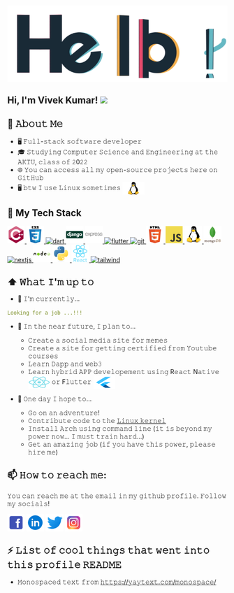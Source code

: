 <!--
**l-fifa-l/l-fifa-l** is a ✨ _special_ ✨ repository because its `README.md` (this file) appears on your GitHub profile.

Here are some ideas to get you started:

- 🔭 I’m currently working on ...
- 🌱 I’m currently learning ...
- 👯 I’m looking to collaborate on ...
- 🤔 I’m looking for help with ...
- 💬 Ask me about ...
- 📫 How to reach me: ...
- 😄 Pronouns: ...
- ⚡ Fun fact: ...
-->

[<img src="https://github.com/l-fifa-l/l-fifa-l/blob/main/gifs/hello.gif" alt="👋 Hi there! I'm (Vivek Kumar | https://vifa.vercel.app/)"  align="center" title="👋 Hi there! I'm (Vivek Kumar | https://vifa.vercel.app/)"/>](https://vifa.vercel.app/)

<h2> Hi, I'm Vivek Kumar! <img src="https://media.giphy.com/media/mGcNjsfWAjY5AEZNw6/giphy.gif" width="50"></h2>

## :book: 𝙰𝚋𝚘𝚞𝚝 𝙼𝚎

- 🖥 𝙵𝚞𝚕𝚕-𝚜𝚝𝚊𝚌𝚔 𝚜𝚘𝚏𝚝𝚠𝚊𝚛𝚎 𝚍𝚎𝚟𝚎𝚕𝚘𝚙𝚎𝚛
- 🎓 𝚂𝚝𝚞𝚍𝚢𝚒𝚗𝚐 𝙲𝚘𝚖𝚙𝚞𝚝𝚎𝚛 𝚂𝚌𝚒𝚎𝚗𝚌𝚎 𝚊𝚗𝚍 𝙴𝚗𝚐𝚒𝚗𝚎𝚎𝚛𝚒𝚗𝚐 𝚊𝚝 𝚝𝚑𝚎 𝙰𝙺𝚃𝚄, 𝚌𝚕𝚊𝚜𝚜 𝚘𝚏 𝟸0𝟸𝟸
- 🌐 𝚈𝚘𝚞 𝚌𝚊𝚗 𝚊𝚌𝚌𝚎𝚜𝚜 𝚊𝚕𝚕 𝚖𝚢 𝚘𝚙𝚎𝚗-𝚜𝚘𝚞𝚛𝚌𝚎 𝚙𝚛𝚘𝚓𝚎𝚌𝚝𝚜 𝚑𝚎𝚛𝚎 𝚘𝚗 𝙶𝚒𝚝𝙷𝚞𝚋
- 🖥️ 𝚋𝚝𝚠 𝙸 𝚞𝚜𝚎 𝙻𝚒𝚗𝚞𝚡 𝚜𝚘𝚖𝚎𝚝𝚒𝚖𝚎𝚜 [<img src="https://github.com/l-fifa-l/l-fifa-l/blob/main/icons/linux.svg" height="30em" width="50em" align="center" alt="Linux Logo" title="Linux Logo"/>](https://www.linux.org/)

## :book: My Tech Stack

<p align="left"> <a href="https://www.w3schools.com/cpp/" target="_blank" rel="noreferrer"> <img src="https://raw.githubusercontent.com/devicons/devicon/master/icons/cplusplus/cplusplus-original.svg" alt="cplusplus" width="40" height="40"/> </a> <a href="https://www.w3schools.com/css/" target="_blank" rel="noreferrer"> <img src="https://raw.githubusercontent.com/devicons/devicon/master/icons/css3/css3-original-wordmark.svg" alt="css3" width="40" height="40"/> </a> <a href="https://dart.dev" target="_blank" rel="noreferrer"> <img src="https://www.vectorlogo.zone/logos/dartlang/dartlang-icon.svg" alt="dart" width="40" height="40"/> </a> <a href="https://www.djangoproject.com/" target="_blank" rel="noreferrer"> <img src="https://raw.githubusercontent.com/devicons/devicon/master/icons/django/django-original.svg" alt="django" width="40" height="40"/> </a> <a href="https://expressjs.com" target="_blank" rel="noreferrer"> <img src="https://raw.githubusercontent.com/devicons/devicon/master/icons/express/express-original-wordmark.svg" alt="express" width="40" height="40"/> </a> <a href="https://flutter.dev" target="_blank" rel="noreferrer"> <img src="https://www.vectorlogo.zone/logos/flutterio/flutterio-icon.svg" alt="flutter" width="40" height="40"/> </a> <a href="https://git-scm.com/" target="_blank" rel="noreferrer"> <img src="https://www.vectorlogo.zone/logos/git-scm/git-scm-icon.svg" alt="git" width="40" height="40"/> </a> <a href="https://www.w3.org/html/" target="_blank" rel="noreferrer"> <img src="https://raw.githubusercontent.com/devicons/devicon/master/icons/html5/html5-original-wordmark.svg" alt="html5" width="40" height="40"/> </a> <a href="https://developer.mozilla.org/en-US/docs/Web/JavaScript" target="_blank" rel="noreferrer"> <img src="https://raw.githubusercontent.com/devicons/devicon/master/icons/javascript/javascript-original.svg" alt="javascript" width="40" height="40"/> </a> <a href="https://www.linux.org/" target="_blank" rel="noreferrer"> <img src="https://raw.githubusercontent.com/devicons/devicon/master/icons/linux/linux-original.svg" alt="linux" width="40" height="40"/> </a> <a href="https://www.mongodb.com/" target="_blank" rel="noreferrer"> <img src="https://raw.githubusercontent.com/devicons/devicon/master/icons/mongodb/mongodb-original-wordmark.svg" alt="mongodb" width="40" height="40"/> </a> <a href="https://nextjs.org/" target="_blank" rel="noreferrer"> <img src="https://cdn.worldvectorlogo.com/logos/nextjs-2.svg" alt="nextjs" width="40" height="40"/> </a> <a href="https://nodejs.org" target="_blank" rel="noreferrer"> <img src="https://raw.githubusercontent.com/devicons/devicon/master/icons/nodejs/nodejs-original-wordmark.svg" alt="nodejs" width="40" height="40"/> </a> <a href="https://www.python.org" target="_blank" rel="noreferrer"> <img src="https://raw.githubusercontent.com/devicons/devicon/master/icons/python/python-original.svg" alt="python" width="40" height="40"/> </a> <a href="https://reactjs.org/" target="_blank" rel="noreferrer"> <img src="https://raw.githubusercontent.com/devicons/devicon/master/icons/react/react-original-wordmark.svg" alt="react" width="40" height="40"/> </a> <a href="https://tailwindcss.com/" target="_blank" rel="noreferrer"> <img src="https://www.vectorlogo.zone/logos/tailwindcss/tailwindcss-icon.svg" alt="tailwind" width="40" height="40"/> </a> </p>

## ⬆ 𝚆𝚑𝚊𝚝 𝙸'𝚖 𝚞𝚙 𝚝𝚘

- 🔨 𝙸'𝚖 𝚌𝚞𝚛𝚛𝚎𝚗𝚝𝚕𝚢...

```yaml
𝙻𝚘𝚘𝚔𝚒𝚗𝚐 𝚏𝚘𝚛 𝚊 𝚓𝚘𝚋 ...!!!
```

- 🎯 𝙸𝚗 𝚝𝚑𝚎 𝚗𝚎𝚊𝚛 𝚏𝚞𝚝𝚞𝚛𝚎, 𝙸 𝚙𝚕𝚊𝚗 𝚝𝚘...

  - 𝙲𝚛𝚎𝚊𝚝𝚎 𝚊 𝚜𝚘𝚌𝚒𝚊𝚕 𝚖𝚎𝚍𝚒𝚊 𝚜𝚒𝚝𝚎 𝚏𝚘𝚛 𝚖𝚎𝚖𝚎𝚜
  - 𝙲𝚛𝚎𝚊𝚝𝚎 𝚊 𝚜𝚒𝚝𝚎 𝚏𝚘𝚛 𝚐𝚎𝚝𝚝𝚒𝚗𝚐 𝚌𝚎𝚛𝚝𝚒𝚏𝚒𝚎𝚍 𝚏𝚛𝚘𝚖 𝚈𝚘𝚞𝚝𝚞𝚋𝚎 𝚌𝚘𝚞𝚛𝚜𝚎𝚜
  - 𝙻𝚎𝚊𝚛𝚗 𝙳𝚊𝚙𝚙 𝚊𝚗𝚍 𝚠𝚎𝚋𝟹
  - 𝙻𝚎𝚊𝚛𝚗 𝚑𝚢𝚋𝚛𝚒𝚍 𝙰𝙿𝙿 𝚍𝚎𝚟𝚎𝚕𝚘𝚙𝚎𝚖𝚎𝚗𝚝 𝚞𝚜𝚒𝚗𝚐 R𝚎𝚊𝚌𝚝 N𝚊𝚝𝚒𝚟𝚎 [<img src="https://github.com/l-fifa-l/l-fifa-l/blob/main/icons/react-native.svg" height="30em" width="50em" align="center" alt="Linux Logo" title="Linux Logo"/>](https://reactnative.dev/) 𝚘𝚛 F𝚕𝚞𝚝𝚝𝚎𝚛 [<img src="https://github.com/l-fifa-l/l-fifa-l/blob/main/icons/flutter.svg" height="30em" width="50em" align="center" alt="Linux Logo" title="Linux Logo"/>](https://flutter.dev/)

- 🤞 𝙾𝚗𝚎 𝚍𝚊𝚢 𝙸 𝚑𝚘𝚙𝚎 𝚝𝚘...
  - 𝙶𝚘 𝚘𝚗 𝚊𝚗 𝚊𝚍𝚟𝚎𝚗𝚝𝚞𝚛𝚎!
  - 𝙲𝚘𝚗𝚝𝚛𝚒𝚋𝚞𝚝𝚎 𝚌𝚘𝚍𝚎 𝚝𝚘 𝚝𝚑𝚎 [𝙻𝚒𝚗𝚞𝚡 𝚔𝚎𝚛𝚗𝚎𝚕](https://github.com/torvalds/linux)
  - 𝙸𝚗𝚜𝚝𝚊𝚕𝚕 𝙰𝚛𝚌𝚑 𝚞𝚜𝚒𝚗𝚐 𝚌𝚘𝚖𝚖𝚊𝚗𝚍 𝚕𝚒𝚗𝚎 (𝚒𝚝 𝚒𝚜 𝚋𝚎𝚢𝚘𝚗𝚍 𝚖𝚢 𝚙𝚘𝚠𝚎𝚛 𝚗𝚘𝚠... 𝙸 𝚖𝚞𝚜𝚝 𝚝𝚛𝚊𝚒𝚗 𝚑𝚊𝚛𝚍...)
  - 𝙶𝚎𝚝 𝚊𝚗 𝚊𝚖𝚊𝚣𝚒𝚗𝚐 𝚓𝚘𝚋 (𝚒𝚏 𝚢𝚘𝚞 𝚑𝚊𝚟𝚎 𝚝𝚑𝚒𝚜 𝚙𝚘𝚠𝚎𝚛, 𝚙𝚕𝚎𝚊𝚜𝚎 𝚑𝚒𝚛𝚎 𝚖𝚎)

## 📫 𝙷𝚘𝚠 𝚝𝚘 𝚛𝚎𝚊𝚌𝚑 𝚖𝚎:

𝚈𝚘𝚞 𝚌𝚊𝚗 𝚛𝚎𝚊𝚌𝚑 𝚖𝚎 𝚊𝚝 𝚝𝚑𝚎 𝚎𝚖𝚊𝚒𝚕 𝚒𝚗 𝚖𝚢 𝚐𝚒𝚝𝚑𝚞𝚋 𝚙𝚛𝚘𝚏𝚒𝚕𝚎. 𝙵𝚘𝚕𝚕𝚘𝚠 𝚖𝚢 𝚜𝚘𝚌𝚒𝚊𝚕𝚜!

[<img src="https://github.com/l-fifa-l/l-fifa-l/blob/main/icons/socials/facebook.png" height="40em" align="center" alt="Follow fifa on LinkedIn" title="Follow fifa on LinkedIn"/>](https://www.facebook.com/FxIxFxA/)
[<img src="https://github.com/l-fifa-l/l-fifa-l/blob/main/icons/socials/linkedin-circled.png" height="40em" align="center" alt="Follow fifa on LinkedIn" title="Follow fifa on LinkedIn"/>](https://linkedin.com/in/fifa)
[<img src="https://github.com/l-fifa-l/l-fifa-l/blob/main/icons/socials/twitter.png" height="40em" align="center" alt="Follow l__fifa__l on Twitter" title="Follow l__fifa__l on Twitter"/>](https://twitter.com/l__fifa__l)
[<img src="https://github.com/l-fifa-l/l-fifa-l/blob/main/icons/socials/instagram.png" height="40em" align="center" alt="Follow l_fifa_l on Instagram" title="Follow l_fifa_l on Instagram"/>](https://instagram.com/l_fifa_l)

## ⚡ 𝙻𝚒𝚜𝚝 𝚘𝚏 𝚌𝚘𝚘𝚕 𝚝𝚑𝚒𝚗𝚐𝚜 𝚝𝚑𝚊𝚝 𝚠𝚎𝚗𝚝 𝚒𝚗𝚝𝚘 𝚝𝚑𝚒𝚜 𝚙𝚛𝚘𝚏𝚒𝚕𝚎 𝚁𝙴𝙰𝙳𝙼𝙴

- 𝙼𝚘𝚗𝚘𝚜𝚙𝚊𝚌𝚎𝚍 𝚝𝚎𝚡𝚝 𝚏𝚛𝚘𝚖 [𝚑𝚝𝚝𝚙𝚜://𝚢𝚊𝚢𝚝𝚎𝚡𝚝.𝚌𝚘𝚖/𝚖𝚘𝚗𝚘𝚜𝚙𝚊𝚌𝚎/](https://yaytext.com/monospace/)
